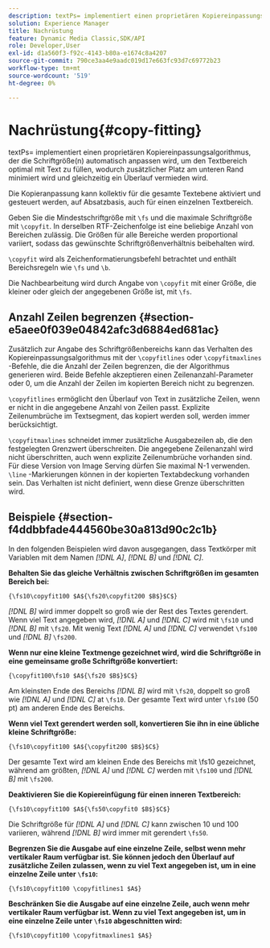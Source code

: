 ```yaml
---
description: textPs= implementiert einen proprietären Kopiereinpassungsalgorithmus, der die Schriftgröße(n) automatisch anpassen wird, um den Textbereich optimal mit Text zu füllen, wodurch zusätzlicher Platz am unteren Rand minimiert wird und gleichzeitig ein Überlauf vermieden wird.
solution: Experience Manager
title: Nachrüstung
feature: Dynamic Media Classic,SDK/API
role: Developer,User
exl-id: d1a560f3-f92c-4143-b80a-e1674c8a4207
source-git-commit: 790ce3aa4e9aadc019d17e663fc93d7c69772b23
workflow-type: tm+mt
source-wordcount: '519'
ht-degree: 0%

---
```


# Nachrüstung{#copy-fitting}

textPs= implementiert einen proprietären Kopiereinpassungsalgorithmus, der die Schriftgröße(n) automatisch anpassen wird, um den Textbereich optimal mit Text zu füllen, wodurch zusätzlicher Platz am unteren Rand minimiert wird und gleichzeitig ein Überlauf vermieden wird.

Die Kopieranpassung kann kollektiv für die gesamte Textebene aktiviert und gesteuert werden, auf Absatzbasis, auch für einen einzelnen Textbereich.

Geben Sie die Mindestschriftgröße mit `\fs` und die maximale Schriftgröße mit `\copyfit`. In derselben RTF-Zeichenfolge ist eine beliebige Anzahl von Bereichen zulässig. Die Größen für alle Bereiche werden proportional variiert, sodass das gewünschte Schriftgrößenverhältnis beibehalten wird.

`\copyfit` wird als Zeichenformatierungsbefehl betrachtet und enthält Bereichsregeln wie `\fs` und `\b`.

Die Nachbearbeitung wird durch Angabe von `\copyfit` mit einer Größe, die kleiner oder gleich der angegebenen Größe ist, mit `\fs`.

## Anzahl Zeilen begrenzen {#section-e5aee0f039e04842afc3d6884ed681ac}

Zusätzlich zur Angabe des Schriftgrößenbereichs kann das Verhalten des Kopiereinpassungsalgorithmus mit der `\copyfitlines` oder `\copyfitmaxlines` -Befehle, die die Anzahl der Zeilen begrenzen, die der Algorithmus generieren wird. Beide Befehle akzeptieren einen Zeilenanzahl-Parameter oder 0, um die Anzahl der Zeilen im kopierten Bereich nicht zu begrenzen.

`\copyfitlines` ermöglicht den Überlauf von Text in zusätzliche Zeilen, wenn er nicht in die angegebene Anzahl von Zeilen passt. Explizite Zeilenumbrüche im Textsegment, das kopiert werden soll, werden immer berücksichtigt.

`\copyfitmaxlines` schneidet immer zusätzliche Ausgabezeilen ab, die den festgelegten Grenzwert überschreiten. Die angegebene Zeilenanzahl wird nicht überschritten, auch wenn explizite Zeilenumbrüche vorhanden sind. Für diese Version von Image Serving dürfen Sie maximal N-1 verwenden. `\line` -Markierungen können in der kopierten Textabdeckung vorhanden sein. Das Verhalten ist nicht definiert, wenn diese Grenze überschritten wird.

## Beispiele {#section-f4ddbbfade444560be30a813d90c2c1b}

In den folgenden Beispielen wird davon ausgegangen, dass Textkörper mit Variablen mit dem Namen *[!DNL $A$]*, *[!DNL $B$]* und *[!DNL $C$]*.

**Behalten Sie das gleiche Verhältnis zwischen Schriftgrößen im gesamten Bereich bei:**

`{\fs10\copyfit100 $A${\fs20\copyfit200 $B$}$C$}`

*[!DNL $B$]* wird immer doppelt so groß wie der Rest des Textes gerendert. Wenn viel Text angegeben wird, *[!DNL $A$]* und *[!DNL $C$]* wird mit `\fs10` und *[!DNL $B$]* mit `\fs20`. Mit wenig Text *[!DNL $A$]* und *[!DNL $C$]* verwendet `\fs100` und *[!DNL $B$]* `\fs200`.

**Wenn nur eine kleine Textmenge gezeichnet wird, wird die Schriftgröße in eine gemeinsame große Schriftgröße konvertiert:**

`{\copyfit100\fs10 $A${\fs20 $B$}$C$}`

Am kleinsten Ende des Bereichs *[!DNL $B$]* wird mit `\fs20`, doppelt so groß wie *[!DNL $A$]* und *[!DNL $C$]* at `\fs10`. Der gesamte Text wird unter `\fs100` (50 pt) am anderen Ende des Bereichs.

**Wenn viel Text gerendert werden soll, konvertieren Sie ihn in eine übliche kleine Schriftgröße:**

`{\fs10\copyfit100 $A${\copyfit200 $B$}$C$}`

Der gesamte Text wird am kleinen Ende des Bereichs mit \fs10 gezeichnet, während am größten, *[!DNL $A$]* und *[!DNL $C$]* werden mit `\fs100` und *[!DNL $B$]* mit `\fs200`.

**Deaktivieren Sie die Kopiereinfügung für einen inneren Textbereich:**

`{\fs10\copyfit100 $A${\fs50\copyfit0 $B$}$C$}`

Die Schriftgröße für *[!DNL $A$]* und *[!DNL $C$]* kann zwischen 10 und 100 variieren, während *[!DNL $B$]* wird immer mit gerendert `\fs50`.

**Begrenzen Sie die Ausgabe auf eine einzelne Zeile, selbst wenn mehr vertikaler Raum verfügbar ist. Sie können jedoch den Überlauf auf zusätzliche Zeilen zulassen, wenn zu viel Text angegeben ist, um in eine einzelne Zeile unter `\fs10`:**

`{\fs10\copyfit100 \copyfitlines1 $A$}`

**Beschränken Sie die Ausgabe auf eine einzelne Zeile, auch wenn mehr vertikaler Raum verfügbar ist. Wenn zu viel Text angegeben ist, um in eine einzelne Zeile unter `\fs10` abgeschnitten wird:**

`{\fs10\copyfit100 \copyfitmaxlines1 $A$}`

